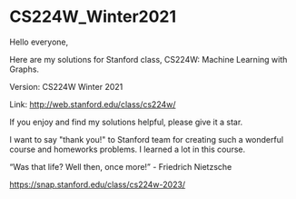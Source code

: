 # CS224W_Winter2021
Hello everyone,

Here are my solutions for Stanford class, CS224W: Machine Learning with Graphs.

Version: CS224W Winter 2021

Link: http://web.stanford.edu/class/cs224w/

If you enjoy and find my solutions helpful, please give it a star.

I want to say "thank you!" to Stanford team for creating such a wonderful course
and homeworks problems.
I learned a lot in this course.

“Was that life? Well then, once more!” - Friedrich Nietzsche


https://snap.stanford.edu/class/cs224w-2023/
